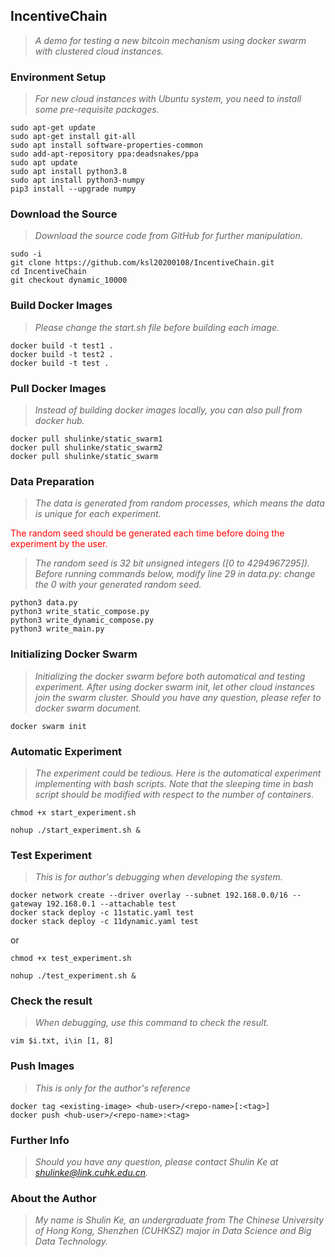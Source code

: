 ## IncentiveChain

> *A demo for testing a new bitcoin mechanism using docker swarm with clustered cloud instances.*

### Environment Setup

> *For new cloud instances with Ubuntu system, you need to install some pre-requisite packages.*

```
sudo apt-get update
sudo apt-get install git-all
sudo apt install software-properties-common
sudo add-apt-repository ppa:deadsnakes/ppa
sudo apt update
sudo apt install python3.8
sudo apt install python3-numpy
pip3 install --upgrade numpy

```

### Download the Source

> *Download the source code from GitHub for further manipulation.*

```
sudo -i
git clone https://github.com/ksl20200108/IncentiveChain.git
cd IncentiveChain
git checkout dynamic_10000

```

### Build Docker Images

> *Please change the start.sh file before building each image.*

```
docker build -t test1 .
docker build -t test2 .
docker build -t test .

```

### Pull Docker Images

> *Instead of building docker images locally, you can also pull from docker hub.*

```
docker pull shulinke/static_swarm1
docker pull shulinke/static_swarm2
docker pull shulinke/static_swarm

```

### Data Preparation

> *The data is generated from random processes, which means the data is unique for each experiment.*

<span style="color:red">The random seed should be generated each time before doing the experiment by the user.</span>

> *The random seed is 32 bit unsigned integers ([0 to 4294967295]).*
> *Before running commands below, modify line 29 in data.py: change the 0 with your generated random seed.*

```
python3 data.py
python3 write_static_compose.py
python3 write_dynamic_compose.py
python3 write_main.py

```

### Initializing Docker Swarm

> *Initializing the docker swarm before both automatical and testing experiment. After using docker swarm init, let other cloud instances join the swarm cluster. Should you have any question, please refer to docker swarm document.*

```
docker swarm init

```

### Automatic Experiment

> *The experiment could be tedious. Here is the automatical experiment implementing with bash scripts. Note that the sleeping time in bash script should be modified with respect to the number of containers.*

```
chmod +x start_experiment.sh

```
```
nohup ./start_experiment.sh &

```

### Test Experiment

> *This is for author's debugging when developing the system.*

```
docker network create --driver overlay --subnet 192.168.0.0/16 --gateway 192.168.0.1 --attachable test
docker stack deploy -c 11static.yaml test
docker stack deploy -c 11dynamic.yaml test

```

or

```
chmod +x test_experiment.sh

```
```
nohup ./test_experiment.sh &

```

### Check the result

> *When debugging, use this command to check the result.*

```
vim $i.txt, i\in [1, 8]

```

### Push Images

> *This is only for the author's reference*

```
docker tag <existing-image> <hub-user>/<repo-name>[:<tag>]
docker push <hub-user>/<repo-name>:<tag>

```

### Further Info

> *Should you have any question, please contact Shulin Ke at <shulinke@link.cuhk.edu.cn>.*

### About the Author

> *My name is Shulin Ke, an undergraduate from The Chinese University of Hong Kong, Shenzhen (CUHKSZ) major in Data Science and Big Data Technology.*

